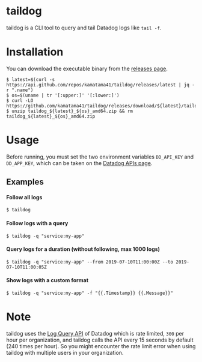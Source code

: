 # taildog

taildog is a CLI tool to query and tail Datadog logs like `tail -f`. 

# Installation

You can download the executable binary from the [releases page](https://github.com/kamatama41/taildog/releases).

```console
$ latest=$(curl -s https://api.github.com/repos/kamatama41/taildog/releases/latest | jq -r ".name")
$ os=$(uname | tr '[:upper:]' '[:lower:]')
$ curl -LO https://github.com/kamatama41/taildog/releases/download/${latest}/taildog_${latest}_${os}_amd64.zip
$ unzip taildog_${latest}_${os}_amd64.zip && rm taildog_${latest}_${os}_amd64.zip
```

# Usage

Before running, you must set the two environment variables `DD_API_KEY` and `DD_APP_KEY`, which can be taken on the [Datadog APIs page](https://app.datadoghq.com/account/settings#api).

## Examples

#### Follow all logs

```console
$ taildog
```

#### Follow logs with a query

```console
$ taildog -q "service:my-app"
```

#### Query logs for a duration (without following, max 1000 logs)

```console
$ taildog -q "service:my-app" --from 2019-07-10T11:00:00Z --to 2019-07-10T11:00:05Z
```

#### Show logs with a custom format

```console
$ taildog -q "service:my-app" -f "{{.Timestamp}} {{.Message}}"
```

# Note

taildog uses the [Log Query API](https://docs.datadoghq.com/api/?lang=bash#get-a-list-of-logs) of Datadog which is rate limited, `300` per hour per organization, and taildog calls the API every 15 seconds by default (240 times per hour). So you might encounter the rate limit error when using taildog with multiple users in your organization. 
